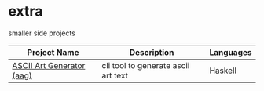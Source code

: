 # extra
smaller side projects

| Project Name                       | Description                         | Languages|
| ---------------------------------- | ----------------------------------- | ---------|
| [ASCII Art Generator (aag)](/aag/) | cli tool to generate ascii art text | Haskell  |
